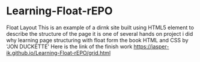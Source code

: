 # Learning-Float-rEPO
Float Layout
This is an example of a dirnk site built using HTML5 element to describe the structure of the page 
it is one of several hands on project i did why learning page structuring with float form the book HTML and CSS by 'JON DUCKETTE'
Here is the link of the finish work
https://jasper-ik.github.io/Learning-Float-rEPO/grid.html
